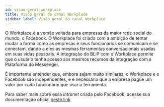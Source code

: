```yaml
---
id: visao-geral-workplace
title: Visão geral do canal Workplace
sidebar_label: Visão geral do canal Workplace
---
```


O Workplace é a versão voltada para empresas da maior rede social do mundo, o Facebook. O Workplace foi criado com a ambição de tentar mudar a forma como as empresas e seus funcionários se comunicam e se conectam, dando a eles as mesmas ferramentas conversacionais usadas em suas vidas pessoais. A integração do BLiP com o Workplace permite que o usuário tenha acesso aos mesmos recursos da integração com a Plataforma do Messenger.

É importante entender que, embora sejam muito similares, o Workplace e o Facebook são independentes, e é necessário que a empresa pague um valor por cada funcionário que usar a ferramenta.

Para saber mais sobre essa *intranet* criada pelo Facebook, acesse sua documentação oficial [neste link](https://developers.facebook.com/docs/workplace).


<!-- Rating frame -->
<script type="text/javascript" src="/scripts/rating.js"></script>
